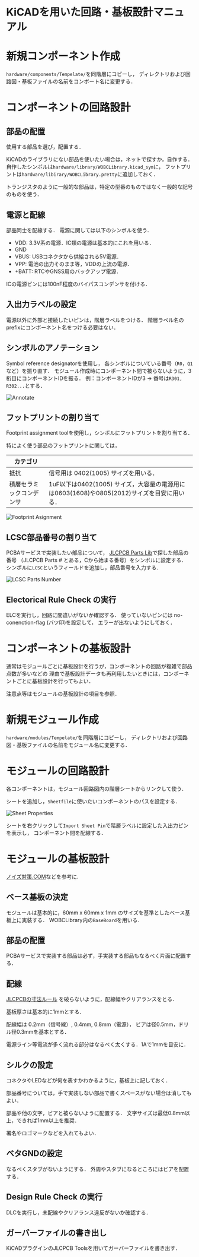 
# KiCADを用いた回路・基板設計マニュアル

# 新規コンポーネント作成

`hardware/components/Tempelate/`を同階層にコピーし，
ディレクトリおよび回路図・基板ファイルの名前をコンポート名に変更する．

# コンポーネントの回路設計

## 部品の配置

使用する部品を選び，配置する．

KiCADのライブラリにない部品を使いたい場合は，ネットで探すか，自作する．
自作したシンボルは`hardware/library/WOBCLibrary.kicad_sym`に，
フットプリントは`hardware/libirary/WOBCLibrary.pretty`に追加しておく．

トランジスタのように一般的な部品は，特定の型番のものではなく一般的な記号のものを使う．

## 電源と配線

部品同士を配線する．
電源に関しては以下のシンボルを使う．

- VDD: 3.3V系の電源．IC類の電源は基本的にこれを用いる．
- GND
- VBUS: USBコネクタから供給される5V電源．
- VPP: 電池の出力そのまま等，VDDの上流の電源．
- +BATT: RTCやGNSS用のバックアップ電源．

ICの電源ピンには100nF程度のバイパスコンデンサを付ける．

## 入出力ラベルの設定

電源以外に外部と接続したいピンは，階層ラベルをつける．
階層ラベル名のprefixにコンポーネント名をつける必要はない．

## シンボルのアノテーション

Symbol reference designatorを使用し，
各シンボルについている番号（`R0`，`Q1`など）を振り直す．
モジュール作成時にコンポーネント間で被らないように，3桁目にコンポーネントIDを振る．
例：コンポーネントIDが3 → 番号は`R301, R302...`とする．

![Annotate](/docs/image/kicad/annotate.png)


## フットプリントの割り当て

Footprint assignment toolを使用し，シンボルにフットプリントを割り当てる．

特によく使う部品のフットプリントに関しては，

| カテゴリ |      |
|----|-------|
| 抵抗 | 信号用は 0402(1005) サイズを用いる．|
| 積層セラミックコンデンサ | 1uF以下は0402(1005) サイズ，大容量の電源用には0603(1608)や0805(2012)サイズを目安に用いる．|


![Footprint Asignment](/docs/image/kicad/footprint_assignment.png)

## LCSC部品番号の割り当て

PCBAサービスで実装したい部品について，
[JLCPCB Parts Lib](https://jlcpcb.com/parts)で探した部品の番号
（JLCPCB Parts # とある，Cから始まる番号）をシンボルに設定する．
シンボルに`LCSC`というフィールドを追加し，部品番号を入力する．

![LCSC Parts Number](/docs/image/kicad/lcsc_number.png)

## Electorical Rule Check の実行

ELCを実行し，回路に間違いがないか確認する．
使っていないピンには no-conenction-flag (バツ印)を設定して，
エラーが出ないようにしておく．


# コンポーネントの基板設計

通常はモジュールごとに基板設計を行うが，コンポーネントの回路が複雑で部品点数が多いなどの
理由で基板設計データも再利用したいときには，コンポーネントごとに基板設計を行ってもよい．

注意点等はモジュールの基板設計の項目を参照．

# 新規モジュール作成

`hardware/modules/Tempelate/`を同階層にコピーし，
ディレクトリおよび回路図・基板ファイルの名前をモジュール名に変更する．

# モジュールの回路設計

各コンポーネントは，モジュール回路図内の階層シートからリンクして使う．

シートを追加し，`Sheetfile`に使いたいコンポーネントのパスを設定する．

![Sheet Properties](/docs/image/kicad/sheet_properties.png)

シートを右クリックして`Import Sheet Pin`で階層ラベルに設定した入出力ピンを表示し，
コンポーネント間を配線する．

# モジュールの基板設計

[ノイズ対策.COM](https://www.noise-counterplan.com)などを参考に.

## ベース基板の決定

モジュールは基本的に，60mm x 60mm x 1mm のサイズを基準としたベース基板上に実装する．
WOBCLibrary内の`BaseBoard`を用いる．

## 部品の配置

PCBAサービスで実装する部品は必ず，手実装する部品もなるべく片面に配置する．

## 配線

[JLCPCBの寸法ルール](https://jlcpcb.com/capabilities/pcb-capabilities)
を破らないように，配線幅やクリアランスをとる．

基板厚さは基本的に1mmとする．

配線幅は 0.2mm（信号線）, 0.4mm, 0.8mm（電源），
ビアは径0.5mm，ドリル径0.3mmを基本とする．

電源ライン等電流が多く流れる部分はなるべく太くする．1Aで1mmを目安に．


## シルクの設定

コネクタやLEDなどが何を表すかわかるように，基板上に記しておく．

部品番号については，手で実装しない部品で書くスペースがない場合は消してもよい．

部品や他の文字，ビアと被らないように配置する．
文字サイズは最低0.8mm以上，できれば1mm以上を推奨．

署名やロゴマークなどを入れてもよい．

## ベタGNDの設定

なるべくスタブがないようにする．
外周やスタブになるところにはビアを配置する．

## Design Rule Check の実行

DLCを実行し，未配線やクリアランス違反がないか確認する．

## ガーバーファイルの書き出し

KiCADプラグインのJLCPCB Toolsを用いてガーバーファイルを書き出す．
